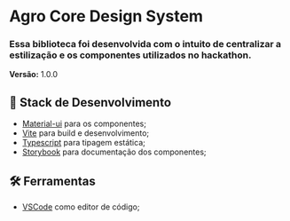 # Agro Core Design System

### Essa biblioteca foi desenvolvida com o intuito de centralizar a estilização e os componentes utilizados no hackathon.

<b>Versão:</b> 1.0.0

## 📌 Stack de Desenvolvimento
- [Material-ui](https://mui.com/material-ui/) para os componentes;
- [Vite](https://vitejs.dev/) para build e desenvolvimento;
- [Typescript](https://www.typescriptlang.org/) para tipagem estática;
- [Storybook](https://storybook.js.org/) para documentação dos componentes;

## 🛠 Ferramentas
- [VSCode](https://code.visualstudio.com/) como editor de código;
